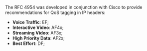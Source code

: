 The RFC 4954 was developed in conjunction with Cisco to provide recommendations for QoS tagging in IP headers:

- **Voice Traffic**: EF;
- **Interactive Video**: AF4x;
- **Streaming Video**: AF3x;
- **High Priority Data**: AF2x;
- **Best Effort**: DF;
